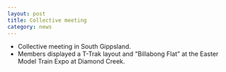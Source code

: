 ```yaml
---
layout: post
title: Collective meeting
category: news
---
```


* Collective meeting in South Gippsland.
* Members displayed a T-Trak layout and “Billabong Flat” at the Easter Model Train Expo at Diamond Creek.